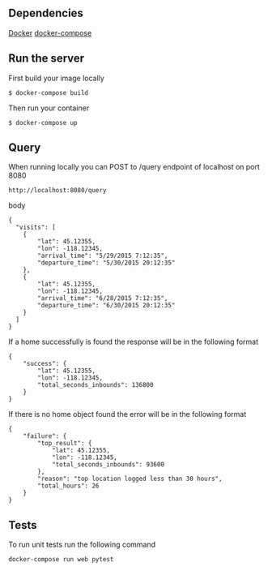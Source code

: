 ## Dependencies

[Docker](https://www.docker.com/get-docker)
[docker-compose](https://docs.docker.com/compose/install/)

## Run the server

First build your image locally
```
$ docker-compose build
```

Then run your container
```
$ docker-compose up
```

## Query

When running locally you can POST to /query endpoint of localhost on port 8080
```
http://localhost:8080/query
```
body
```
{
  "visits": [
	{
		"lat": 45.12355,
		"lon": -118.12345,
		"arrival_time": "5/29/2015 7:12:35",
		"departure_time": "5/30/2015 20:12:35"
	},
	{
		"lat": 45.12355,
		"lon": -118.12345,
		"arrival_time": "6/28/2015 7:12:35",
		"departure_time": "6/30/2015 20:12:35"
	}
  ]
}
```

If a home successfully is found the response will be in the following format
```
{
    "success": {
        "lat": 45.12355,
        "lon": -118.12345,
        "total_seconds_inbounds": 136800
    }
}
```

If there is no home object found the error will be in the following format
```
{
    "failure": {
        "top_result": {
            "lat": 45.12355,
            "lon": -118.12345,
            "total_seconds_inbounds": 93600
        },
        "reason": "top location logged less than 30 hours",
        "total_hours": 26
    }
}
```

## Tests
To run unit tests run the following command
```
docker-compose run web pytest
```